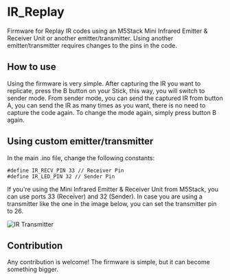 
# IR_Replay

Firmware for Replay IR codes using an M5Stack Mini Infrared Emitter & Receiver Unit or another emitter/transmitter. Using another emitter/transmitter requires changes to the pins in the code.

## How to use

Using the firmware is very simple. After capturing the IR you want to replicate, press the B button on your Stick, this way, you will switch to sender mode. From sender mode, you can send the captured IR from button A, you can send the IR as many times as you want, there is no need to capture the code again. To change the mode again, simply press button B again.

## Using custom emitter/transmitter

In the main .ino file, change the following constants:


```
#define IR_RECV_PIN 33 // Receiver Pin
#define IR_LED_PIN 32 // Sender Pin
```

If you're using the Mini Infrared Emitter & Receiver Unit from M5Stack, you can use ports 33 (Receiver) and 32 (Sender). In case you are using a transmitter like the one in the image below, you can set the transmitter pin to 26.

![IR Transmitter](https://iili.io/JNNO7TX.md.png)

## Contribution

Any contribution is welcome! The firmware is simple, but it can become something bigger.
